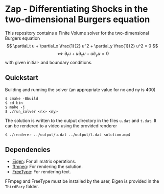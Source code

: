 # Zap - Differentiating Shocks in the two-dimensional Burgers equation

This repository contains a Finite Volume solver for the two-dimensional Burgers equation
$$ \partial_t u + \partial_x \frac{1}{2} u^2 + \partial_y \frac{1}{2} u^2 = 0 $$
$$ \Leftrightarrow{} \partial_t u + u \partial_x u + u \partial_y u = 0 $$
with given initial- and boundary conditions.

## Quickstart

Building and running the solver (an appropriate value for nx and ny is 400)
```console
$ cmake -Bbuild
$ cd bin
$ make -j
$ ./run_solver <nx> <ny>
```

The solution is written to the output directory in the files `u.dat` and `t.dat`.
It can be rendered to a video using the provided renderer

```console
$ ./renderer ../output/u.dat ../output/t.dat solution.mp4
```

## Dependencies

- [Eigen](https://eigen.tuxfamily.org/): For all matrix operations.
- [ffmpeg](https://ffmpeg.org/): For rendering the solution.
- [FreeType](https://freetype.org/): For rendering text.

FFmpeg and FreeType must be installed by the user, Eigen is provided in the `ThirdPary` folder.